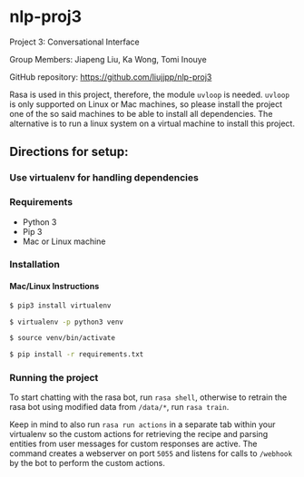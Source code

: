 # nlp-proj3
Project 3: Conversational Interface

Group Members: Jiapeng Liu, Ka Wong, Tomi Inouye

GitHub repository: https://github.com/liujjpp/nlp-proj3

Rasa is used in this project, therefore, the module `uvloop` is needed. `uvloop` is only supported on Linux or Mac machines, so please install the project one of the so said machines to be able to install all dependencies. The alternative is to run a linux system on a virtual machine to install this project.

## Directions for setup:

### Use virtualenv for handling dependencies

### Requirements
* Python 3
* Pip 3
* Mac or Linux machine

### Installation
#### Mac/Linux Instructions
```bash
$ pip3 install virtualenv
```

```bash
$ virtualenv -p python3 venv
```

```bash
$ source venv/bin/activate
```

```bash
$ pip install -r requirements.txt
```
### Running the project
To start chatting with the rasa bot, run `rasa shell`, otherwise to retrain the rasa bot using modified data from `/data/*`, run `rasa train`.

Keep in mind to also run `rasa run actions` in a separate tab within your virtualenv so the custom actions for retrieving the recipe and parsing entities from user messages for custom responses are active. The command creates a webserver on port `5055` and listens for calls to `/webhook` by the bot to perform the custom actions.